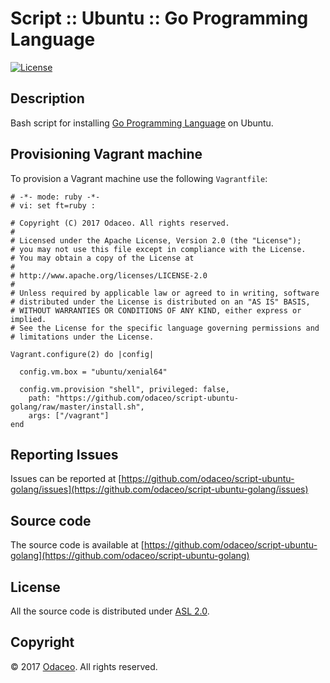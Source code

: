 # Script :: Ubuntu :: Go Programming Language

[![License](https://img.shields.io/github/license/odaceo/script-ubuntu-golang.svg)](LICENSE)

## Description

Bash script for installing [Go Programming Language](https://golang.org) on Ubuntu.

## Provisioning Vagrant machine

To provision a Vagrant machine use the following ``Vagrantfile``:

``` shell
# -*- mode: ruby -*-
# vi: set ft=ruby :

# Copyright (C) 2017 Odaceo. All rights reserved.
#
# Licensed under the Apache License, Version 2.0 (the "License");
# you may not use this file except in compliance with the License.
# You may obtain a copy of the License at
#
# http://www.apache.org/licenses/LICENSE-2.0
#
# Unless required by applicable law or agreed to in writing, software
# distributed under the License is distributed on an "AS IS" BASIS,
# WITHOUT WARRANTIES OR CONDITIONS OF ANY KIND, either express or implied.
# See the License for the specific language governing permissions and
# limitations under the License.

Vagrant.configure(2) do |config|

  config.vm.box = "ubuntu/xenial64"

  config.vm.provision "shell", privileged: false, 
    path: "https://github.com/odaceo/script-ubuntu-golang/raw/master/install.sh",
    args: ["/vagrant"]
end
```

## Reporting Issues

Issues can be reported at [https://github.com/odaceo/script-ubuntu-golang/issues](https://github.com/odaceo/script-ubuntu-golang/issues)

## Source code

The source code is available at [https://github.com/odaceo/script-ubuntu-golang](https://github.com/odaceo/script-ubuntu-golang)

## License

All the source code is distributed under [ASL 2.0](LICENSE).

## Copyright

© 2017 [Odaceo](http://odaceo.ch). All rights reserved.